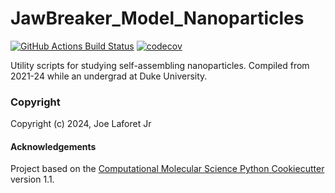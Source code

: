 JawBreaker_Model_Nanoparticles
==============================
[//]: # (Badges)
[![GitHub Actions Build Status](https://github.com/REPLACE_WITH_OWNER_ACCOUNT/jawbreaker_model_nanoparticles/workflows/CI/badge.svg)](https://github.com/REPLACE_WITH_OWNER_ACCOUNT/jawbreaker_model_nanoparticles/actions?query=workflow%3ACI)
[![codecov](https://codecov.io/gh/REPLACE_WITH_OWNER_ACCOUNT/JawBreaker_Model_Nanoparticles/branch/main/graph/badge.svg)](https://codecov.io/gh/REPLACE_WITH_OWNER_ACCOUNT/JawBreaker_Model_Nanoparticles/branch/main)


Utility scripts for studying self-assembling nanoparticles. Compiled from 2021-24 while an undergrad at Duke University.

### Copyright

Copyright (c) 2024, Joe Laforet Jr


#### Acknowledgements
 
Project based on the 
[Computational Molecular Science Python Cookiecutter](https://github.com/molssi/cookiecutter-cms) version 1.1.
